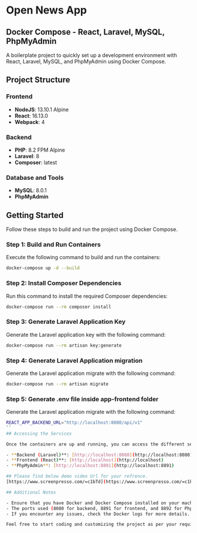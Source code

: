 # Open News App

## Docker Compose - React, Laravel, MySQL, PhpMyAdmin

A boilerplate project to quickly set up a development environment with React, Laravel, MySQL, and PhpMyAdmin using Docker Compose.

## Project Structure

### Frontend

- **NodeJS**: 13.10.1 Alpine
- **React**: 16.13.0
- **Webpack**: 4

### Backend

- **PHP**: 8.2 FPM Alpine
- **Laravel**: 8
- **Composer**: latest

### Database and Tools

- **MySQL**: 8.0.1
- **PhpMyAdmin**

## Getting Started

Follow these steps to build and run the project using Docker Compose.

### Step 1: Build and Run Containers

Execute the following command to build and run the containers:
```bash
docker-compose up -d --build
```

### Step 2: Install Composer Dependencies

Run this command to install the required Composer dependencies:
```bash
docker-compose run --rm composer install
```

### Step 3: Generate Laravel Application Key

Generate the Laravel application key with the following command:
```bash
docker-compose run --rm artisan key:generate
```

### Step 4: Generate Laravel Application migration

Generate the Laravel application migrate with the following command:
```bash
docker-compose run --rm artisan migrate
```

### Step 5: Generate .env file inside app-frontend folder

Generate the Laravel application migrate with the following command:
```bash
REACT_APP_BACKEND_URL="http://localhost:8080/api/v1"
``
## Accessing the Services

Once the containers are up and running, you can access the different services through the following URLs:

- **Backend (Laravel)**: [http://localhost:8080](http://localhost:8080)
- **Frontend (React)**: [http://localhost](http://localhost)
- **PhpMyAdmin**: [http://localhost:8891](http://localhost:8891)

## Please find below demo video Url for your refrence.
[https://www.screenpresso.com/=c1bTd](https://www.screenpresso.com/=c1bTd)

## Additional Notes

- Ensure that you have Docker and Docker Compose installed on your machine.
- The ports used (8080 for backend, 8891 for frontend, and 8892 for PhpMyAdmin) can be changed in the `docker-compose.yml` file if needed.
- If you encounter any issues, check the Docker logs for more details.

Feel free to start coding and customizing the project as per your requirements. Happy coding!